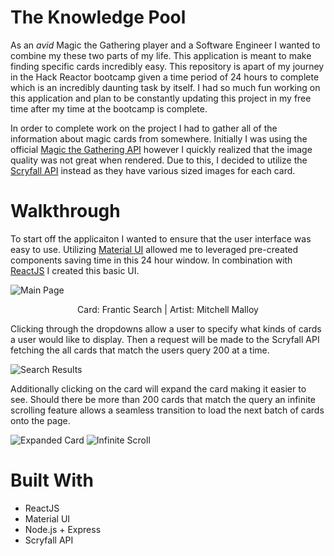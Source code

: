 # The Knowledge Pool #

As an <em>avid</em> Magic the Gathering player and a Software Engineer I wanted to combine my these two parts of my life. This application is meant to make finding specific cards incredibly easy. This repository is apart of my journey in the Hack Reactor bootcamp given a time period of 24 hours to complete which is an incredibly daunting task by itself. I had so much fun working on this application and plan to be constantly updating this project in my free time after my time at the bootcamp is complete.

In order to complete work on the project I had to gather all of the information about magic cards from somewhere. Initially I was using the official [Magic the Gathering API](https://docs.magicthegathering.io/) however I quickly realized that the image quality was not great when rendered. Due to this, I decided to utilize the [Scryfall API](https://scryfall.com/docs/api) instead as they have various sized images for each card.

# Walkthrough #

To start off the applicaiton I wanted to ensure that the user interface was easy to use. Utilizing [Material UI](https://material-ui.com/) allowed me to leveraged pre-created components saving time in this 24 hour window. In combination with [ReactJS](https://reactjs.org/) I created this basic UI.

![Main Page](https://raw.githubusercontent.com/Aaron-Fink/The-Knowldege-Pool/main/misc/theknowledgepoolhome.png)
<p align="center">Card: Frantic Search | Artist: Mitchell Malloy</p>


Clicking through the dropdowns allow a user to specify what kinds of cards a user would like to display. Then a request will be made to the Scryfall API fetching the all cards that match the users query 200 at a time.

![Search Results](https://raw.githubusercontent.com/Aaron-Fink/The-Knowldege-Pool/main/misc/theknowledgepoolsearch.png)


Additionally clicking on the card will expand the card making it easier to see. Should there be more than 200 cards that match the query an infinite scrolling feature allows a seamless transition to load the next batch of cards onto the page.

![Expanded Card](https://raw.githubusercontent.com/Aaron-Fink/The-Knowldege-Pool/main/misc/theknowledgepoolexpand.png)
![Infinite Scroll](https://raw.githubusercontent.com/Aaron-Fink/The-Knowldege-Pool/main/misc/theknowledgepoolscroll.gif)


# Built With #

<ul>
  <li>ReactJS</li>
  <li>Material UI</li>
  <li>Node.js + Express</li>
  <li>Scryfall API</li>
</ul>
